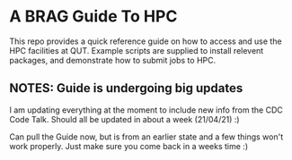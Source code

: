 # A BRAG Guide To HPC

This repo provides a quick reference guide on how to access and use the HPC facilities at QUT. Example scripts are supplied to install relevent packages, and demonstrate how to submit jobs to HPC.

## NOTES: Guide is undergoing big updates
I am updating everything at the moment to include new info from the CDC Code Talk.
Should all be updated in about a week (21/04/21) :)

Can pull the Guide now, but is from an earlier state and a few things won't work properly. Just make sure you come back in a weeks time :)
